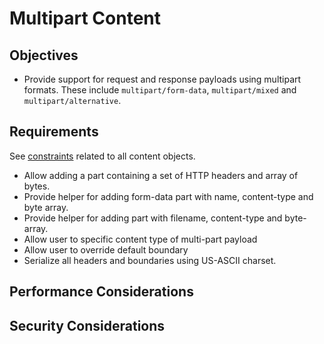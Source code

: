 # Multipart Content

## Objectives

- Provide support for request and response payloads using multipart formats.  These include `multipart/form-data`, `multipart/mixed` and `multipart/alternative`.

## Requirements

See [constraints](ContentArchitecturalConstraints.md) related to all content objects.

- Allow adding a part containing a set of HTTP headers and array of bytes.
- Provide helper for adding form-data part with name, content-type and byte array.
- Provide helper for adding part with filename, content-type and byte-array.
- Allow user to specific content type of multi-part payload
- Allow user to override default boundary
- Serialize all headers and boundaries using US-ASCII charset.

## Performance Considerations

## Security Considerations

